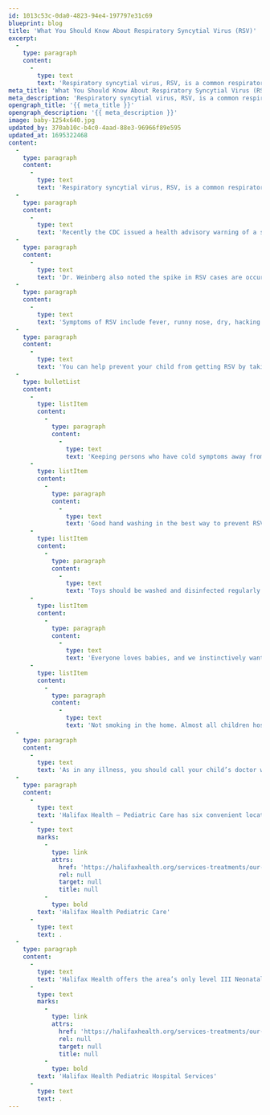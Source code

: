 ```yaml
---
id: 1013c53c-0da0-4823-94e4-197797e31c69
blueprint: blog
title: 'What You Should Know About Respiratory Syncytial Virus (RSV)'
excerpt:
  -
    type: paragraph
    content:
      -
        type: text
        text: 'Respiratory syncytial virus, RSV, is a common respiratory virus that usually causes mild cold-like symptoms and typically lasts one to two weeks. While most kids recover, RSV can be dangerous for infants and toddlers. The Centers for Disease Control and Prevention (CDC) estimates that 58,000 children under the age of five will be hospitalized in the United States as a result of RSV.'
meta_title: 'What You Should Know About Respiratory Syncytial Virus (RSV)'
meta_description: 'Respiratory syncytial virus, RSV, is a common respiratory virus that usually causes mild cold-like symptoms and typically lasts one to two weeks.'
opengraph_title: '{{ meta_title }}'
opengraph_description: '{{ meta_description }}'
image: baby-1254x640.jpg
updated_by: 370ab10c-b4c0-4aad-88e3-96966f89e595
updated_at: 1695322468
content:
  -
    type: paragraph
    content:
      -
        type: text
        text: 'Respiratory syncytial virus, RSV, is a common respiratory virus that usually causes mild cold-like symptoms and typically lasts one to two weeks. While most kids recover, RSV can be dangerous for infants and toddlers. The Centers for Disease Control and Prevention (CDC) estimates that 58,000 children under the age of five will be hospitalized in the United States as a result of RSV.'
  -
    type: paragraph
    content:
      -
        type: text
        text: 'Recently the CDC issued a health advisory warning of a spike in RSV cases throughout the south, including Florida. “RSV is a very common virus and most children will have RSV once or twice by the age of two,” explained Julie Weinberg, MD, Halifax Health Pediatric Hospitalist – Pediatric Acute Care. “However, over the past 6 – 8 weeks we have seen an increase in RSV cases in our pediatric emergency department.”'
  -
    type: paragraph
    content:
      -
        type: text
        text: 'Dr. Weinberg also noted the spike in RSV cases are occurring outside of our normal RSV season of Fall/Winter. “Children one year and younger are the most vulnerable to RSV. Most cases start out mild, but by day 3-4-5, breathing can become more difficult and babies don’t have the reserves to be able to fight off the virus,” said Dr. Weinberg.'
  -
    type: paragraph
    content:
      -
        type: text
        text: 'Symptoms of RSV include fever, runny nose, dry, hacking cough, wheezing, abnormally rapid breathing, and difficulty breathing. The virus spreads through the air from coughing and sneezing, and through direct contact.'
  -
    type: paragraph
    content:
      -
        type: text
        text: 'You can help prevent your child from getting RSV by taking the following actions:'
  -
    type: bulletList
    content:
      -
        type: listItem
        content:
          -
            type: paragraph
            content:
              -
                type: text
                text: 'Keeping persons who have cold symptoms away from your infant or child.'
      -
        type: listItem
        content:
          -
            type: paragraph
            content:
              -
                type: text
                text: 'Good hand washing in the best way to prevent RSV from spreading person to person.'
      -
        type: listItem
        content:
          -
            type: paragraph
            content:
              -
                type: text
                text: 'Toys should be washed and disinfected regularly in schools and daycare centers.'
      -
        type: listItem
        content:
          -
            type: paragraph
            content:
              -
                type: text
                text: 'Everyone loves babies, and we instinctively want to kiss them, but it’s best to avoid letting others kiss your baby to help prevent the spread of RSV.'
      -
        type: listItem
        content:
          -
            type: paragraph
            content:
              -
                type: text
                text: 'Not smoking in the home. Almost all children hospitalized with RSV come from a home where someone smokes.'
  -
    type: paragraph
    content:
      -
        type: text
        text: 'As in any illness, you should call your child’s doctor whenever you are worried about your child. He or she can best decide with you whether the symptoms and behavior you describe suggest that your child should be seen. In general, doctors prefer to examine ill infants and children in person, as severity may be impossible to determine on the phone.'
  -
    type: paragraph
    content:
      -
        type: text
        text: 'Halifax Health – Pediatric Care has six convenient locations. For more information, please visit '
      -
        type: text
        marks:
          -
            type: link
            attrs:
              href: 'https://halifaxhealth.org/services-treatments/our-services/pediatrics/'
              rel: null
              target: null
              title: null
          -
            type: bold
        text: 'Halifax Health Pediatric Care'
      -
        type: text
        text: .
  -
    type: paragraph
    content:
      -
        type: text
        text: 'Halifax Health offers the area’s only level III Neonatal ICU, the area’s only child and adolescent behavioral services, and now the only Acute Care Pediatric Unit with 24-hour a day pediatrics specialists. For more information, please visit '
      -
        type: text
        marks:
          -
            type: link
            attrs:
              href: 'https://halifaxhealth.org/services-treatments/our-services/pediatrics/pediatric-hospital-services/'
              rel: null
              target: null
              title: null
          -
            type: bold
        text: 'Halifax Health Pediatric Hospital Services'
      -
        type: text
        text: .
---
```

